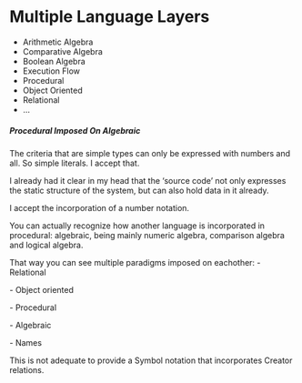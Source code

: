 ﻿Multiple Language Layers
========================

- Arithmetic Algebra
- Comparative Algebra
- Boolean Algebra
- Execution Flow
- Procedural
- Object Oriented
- Relational
- …

##### **Procedural Imposed On Algebraic**

The criteria that are simple types can only be expressed with numbers and all. So simple literals. I accept that.

I already had it clear in my head that the ‘source code’ not only expresses the static structure of the system, but can also hold data in it already.

I accept the incorporation of a number notation.

You can actually recognize how another language is incorporated in procedural: algebraic, being mainly numeric algebra, comparison algebra and logical algebra.

That way you can see multiple paradigms imposed on eachother:
\- Relational

\- Object oriented

\- Procedural

\- Algebraic

\- Names

This is not adequate to provide a Symbol notation that incorporates Creator relations.

